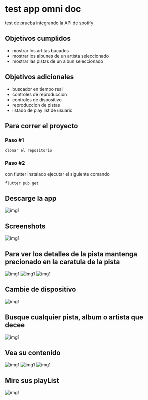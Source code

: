 # test app omni doc

test de prueba integrando la API de spotify

## Objetivos cumplidos

 - mostrar los artitas bucados
 - mostrar los albunes de un artista seleccionado
 - mostrar las pistas de un albun seleccionado

## Objetivos adicionales

 - buscador en tiempo real
 - controles de reproduccion
 - controles de dispositivo
 - reproduccion de pistas
 - listado de play list de usuario

## Para correr el proyecto 

### Paso #1

    clonar el repositorio

### Paso #2
con flutter instalado ejecutar el siguiente comando

    flutter pub get

## Descarge la app

![img1](https://raw.githubusercontent.com/ChayALV/spotify_app/master/assets/images/qr-code.png)

## Screenshots
![img1](https://raw.githubusercontent.com/ChayALV/spotify_app/master/assets/images/screenshots/1.jpg)

## Para ver los detalles de la pista mantenga precionado en la caratula de la pista

![img1](https://raw.githubusercontent.com/ChayALV/spotify_app/master/assets/images/screenshots/2.jpg)
![img1](https://raw.githubusercontent.com/ChayALV/spotify_app/master/assets/images/screenshots/3.jpg)
![img1](https://raw.githubusercontent.com/ChayALV/spotify_app/master/assets/images/screenshots/4.jpg)

## Cambie de dispositivo

![img1](https://raw.githubusercontent.com/ChayALV/spotify_app/master/assets/images/screenshots/5.jpg)

## Busque cualquier pista, album o artista que decee

![img1](https://raw.githubusercontent.com/ChayALV/spotify_app/master/assets/images/screenshots/6.jpg)

## Vea su contenido

![img1](https://raw.githubusercontent.com/ChayALV/spotify_app/master/assets/images/screenshots/7.jpg)
![img1](https://raw.githubusercontent.com/ChayALV/spotify_app/master/assets/images/screenshots/8.jpg)
![img1](https://raw.githubusercontent.com/ChayALV/spotify_app/master/assets/images/screenshots/9.jpg)

## Mire sus playList

![img1](https://raw.githubusercontent.com/ChayALV/spotify_app/master/assets/images/screenshots/10.jpg)
